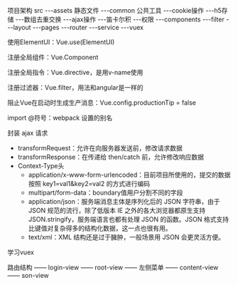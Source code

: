 项目架构
src
---assets 静态文件
---common 公共工具
  ---cookie操作
  ---h5存储
  ---数组去重交换
  ---ajax操作
  ---笛卡尔积
  ---权限
---components
---filter
---layout
---pages
---router
---service
---vuex


使用ElementUI：Vue.use(ElementUI)

注册全局组件：Vue.Component

注册全局指令：Vue.directive，是用v-name使用

注册过滤器：Vue.filter，用法和angular是一样的

阻止Vue在启动时生成生产消息：Vue.config.productionTip = false

import @符号：webpack 设置的别名

封装 ajax 请求
* transformRequest：允许在向服务器发送前，修改请求数据
* transformResponse：在传递给 then/catch 前，允许修改响应数据
* Context-Type头
  * application/x-www-form-urlencoded：目前项目所使用的，提交的数据按照 key1=val1&key2=val2 的方式进行编码
  * multipart/form-data：boundary值用户分割不同的字段
  * application/json：服务端消息主体是序列化后的 JSON 字符串，由于 JSON 规范的流行，除了低版本 IE 之外的各大浏览器都原生支持 JSON.stringify，服务端语言也都有处理 JSON 的函数。JSON 格式支持比键值对复杂得多的结构化数据，这一点也很有用。
  * text/xml：XML 结构还是过于臃肿，一般场景用 JSON 会更灵活方便。

学习vuex

路由结构
—— login-view
—— root-view
  —— 左侧菜单
  —— content-view
    —— son-view 